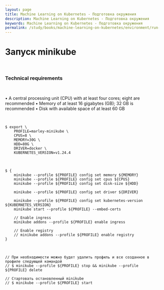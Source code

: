 ```yaml
---
layout: page
title: Machine Learning on Kubernetes - Подготовка окружения
description: Machine Learning on Kubernetes - Подготовка окружения
keywords: Machine Learning on Kubernetes - Подготовка окружения
permalink: /study/books/machine-learning-on-kubernetes/environment/run-minikube/
---
```


# Запуск minikube

<br/>

### Technical requirements

<br/>

• A central processing unit (CPU) with at least four cores; eight are recommended
• Memory of at least 16 gigabytes (GB); 32 GB is recommended
• Disk with available space of at least 60 GB

<br/>

```
$ export \
    PROFILE=marley-minikube \
    CPUS=8 \
    MEMORY=30G \
    HDD=80G \
    DRIVER=docker \
    KUBERNETES_VERSION=v1.24.4
```

<br/>

```
$ {
    minikube --profile ${PROFILE} config set memory ${MEMORY}
    minikube --profile ${PROFILE} config set cpus ${CPUS}
    minikube --profile ${PROFILE} config set disk-size ${HDD}

    minikube --profile ${PROFILE} config set driver ${DRIVER}

    minikube --profile ${PROFILE} config set kubernetes-version ${KUBERNETES_VERSION}
    minikube start --profile ${PROFILE} --embed-certs

    // Enable ingress
    minikube addons --profile ${PROFILE} enable ingress

    // Enable registry
    // minikube addons --profile ${PROFILE} enable registry
}
```

<br/>

    // При необходимости можно будет удалить профиль и все созданное в профиле следующей командой
    // $ minikube --profile ${PROFILE} stop && minikube --profile ${PROFILE} delete

    // Стартовать остановленный minikube
    // $ minikube --profile ${PROFILE} start
